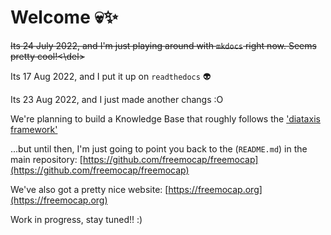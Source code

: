 # Welcome 💀✨

<del>Its 24 July 2022, and I'm just playing around with `mkdocs` right now. Seems pretty cool!<\del>

Its 17 Aug 2022, and I put it up on `readthedocs` 👽
 
Its 23 Aug 2022, and I just made another changs :O 

We're planning to build a Knowledge Base that roughly follows the ['diataxis framework'](https://diataxis.fr/)

...but until then, I'm just going to point you back to the (`README.md`) in the main repository:
[https://github.com/freemocap/freemocap](https://github.com/freemocap/freemocap)

We've also got a pretty nice website:
[https://freemocap.org](https://freemocap.org)

Work in progress, stay tuned!!
:)